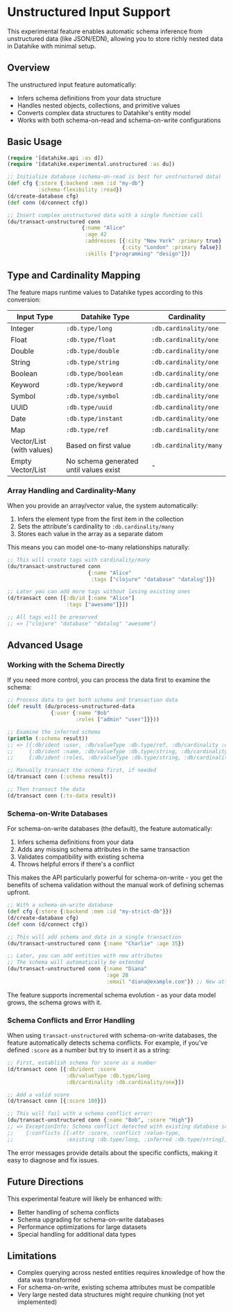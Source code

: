 # Unstructured Input Support

This experimental feature enables automatic schema inference from unstructured data (like JSON/EDN), allowing you to store richly nested data in Datahike with minimal setup.

## Overview

The unstructured input feature automatically:

- Infers schema definitions from your data structure
- Handles nested objects, collections, and primitive values
- Converts complex data structures to Datahike's entity model
- Works with both schema-on-read and schema-on-write configurations

## Basic Usage

```clojure
(require '[datahike.api :as d])
(require '[datahike.experimental.unstructured :as du])

;; Initialize database (schema-on-read is best for unstructured data)
(def cfg {:store {:backend :mem :id "my-db"}
          :schema-flexibility :read})
(d/create-database cfg)
(def conn (d/connect cfg))

;; Insert complex unstructured data with a single function call
(du/transact-unstructured conn 
                        {:name "Alice"
                         :age 42
                         :addresses [{:city "New York" :primary true}
                                     {:city "London" :primary false}]
                         :skills ["programming" "design"]})
```

## Type and Cardinality Mapping

The feature maps runtime values to Datahike types according to this conversion:

| Input Type | Datahike Type | Cardinality |
|------------|---------------|-------------|
| Integer | `:db.type/long` | `:db.cardinality/one` |
| Float | `:db.type/float` | `:db.cardinality/one` |
| Double | `:db.type/double` | `:db.cardinality/one` |
| String | `:db.type/string` | `:db.cardinality/one` |
| Boolean | `:db.type/boolean` | `:db.cardinality/one` |
| Keyword | `:db.type/keyword` | `:db.cardinality/one` |
| Symbol | `:db.type/symbol` | `:db.cardinality/one` |
| UUID | `:db.type/uuid` | `:db.cardinality/one` |
| Date | `:db.type/instant` | `:db.cardinality/one` |
| Map | `:db.type/ref` | `:db.cardinality/one` |
| Vector/List (with values) | Based on first value | `:db.cardinality/many` |
| Empty Vector/List | No schema generated until values exist | - |

### Array Handling and Cardinality-Many

When you provide an array/vector value, the system automatically:

1. Infers the element type from the first item in the collection 
2. Sets the attribute's cardinality to `:db.cardinality/many`
3. Stores each value in the array as a separate datom

This means you can model one-to-many relationships naturally:

```clojure
;; This will create tags with cardinality/many
(du/transact-unstructured conn 
                          {:name "Alice"
                           :tags ["clojure" "database" "datalog"]})

;; Later you can add more tags without losing existing ones
(d/transact conn [{:db/id [:name "Alice"] 
                   :tags ["awesome"]}])

;; All tags will be preserved
;; => ["clojure" "database" "datalog" "awesome"]
```

## Advanced Usage

### Working with the Schema Directly

If you need more control, you can process the data first to examine the schema:

```clojure
;; Process data to get both schema and transaction data
(def result (du/process-unstructured-data 
              {:user {:name "Bob" 
                      :roles ["admin" "user"]}}))

;; Examine the inferred schema
(println (:schema result))
;; => [{:db/ident :user, :db/valueType :db.type/ref, :db/cardinality :db.cardinality/one}
;;     {:db/ident :name, :db/valueType :db.type/string, :db/cardinality :db.cardinality/one}
;;     {:db/ident :roles, :db/valueType :db.type/string, :db/cardinality :db.cardinality/many}]

;; Manually transact the schema first, if needed
(d/transact conn (:schema result))

;; Then transact the data
(d/transact conn (:tx-data result))
```

### Schema-on-Write Databases

For schema-on-write databases (the default), the feature automatically:

1. Infers schema definitions from your data
2. Adds any missing schema attributes in the same transaction
3. Validates compatibility with existing schema
4. Throws helpful errors if there's a conflict

This makes the API particularly powerful for schema-on-write - you get the benefits of schema validation without the manual work of defining schemas upfront.

```clojure
;; With a schema-on-write database
(def cfg {:store {:backend :mem :id "my-strict-db"}})
(d/create-database cfg) 
(def conn (d/connect cfg))

;; This will add schema and data in a single transaction
(du/transact-unstructured conn {:name "Charlie" :age 35})

;; Later, you can add entities with new attributes
;; The schema will automatically be extended
(du/transact-unstructured conn {:name "Diana" 
                                :age 28 
                                :email "diana@example.com"}) ;; New attribute!
```

The feature supports incremental schema evolution - as your data model grows, the schema grows with it.

### Schema Conflicts and Error Handling

When using `transact-unstructured` with schema-on-write databases, the feature automatically detects schema conflicts. For example, if you've defined `:score` as a number but try to insert it as a string:

```clojure
;; First, establish schema for score as a number
(d/transact conn [{:db/ident :score
                   :db/valueType :db.type/long
                   :db/cardinality :db.cardinality/one}])

;; Add a valid score
(d/transact conn [{:score 100}])

;; This will fail with a schema conflict error:
(du/transact-unstructured conn {:name "Bob", :score "High"})
;; => ExceptionInfo: Schema conflict detected with existing database schema
;;    {:conflicts [{:attr :score, :conflict :value-type, 
;;                 :existing :db.type/long, :inferred :db.type/string}]}
```

The error messages provide details about the specific conflicts, making it easy to diagnose and fix issues.

## Future Directions

This experimental feature will likely be enhanced with:

- Better handling of schema conflicts
- Schema upgrading for schema-on-write databases 
- Performance optimizations for large datasets
- Special handling for additional data types

## Limitations

- Complex querying across nested entities requires knowledge of how the data was transformed
- For schema-on-write, existing schema attributes must be compatible
- Very large nested data structures might require chunking (not yet implemented)